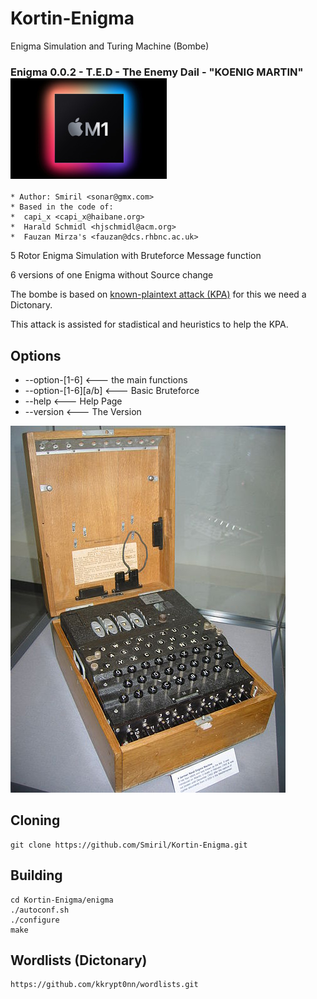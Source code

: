 # Kortin-Enigma
 Enigma Simulation and Turing Machine (Bombe)
### Enigma 0.0.2 - T.E.D - The Enemy Dail - "KOENIG MARTIN" ![alt text](images/Apple_m1.jpeg "MADE with Love for MacOS")


```
* Author: Smiril <sonar@gmx.com>
* Based in the code of:
*  capi_x <capi_x@haibane.org>
*  Harald Schmidl <hjschmidl@acm.org>
*  Fauzan Mirza's <fauzan@dcs.rhbnc.ac.uk>

```

 5 Rotor Enigma Simulation with Bruteforce Message function

 6 versions of one Enigma without Source change

The bombe is based on [known-plaintext attack (KPA)](http://en.wikipedia.org/wiki/Known-plaintext_attack) for this we need a Dictonary.

This attack is assisted for stadistical and heuristics to help the KPA.

## Options

* --option-[1-6]         <--- the main functions
* --option-[1-6][a/b]    <--- Basic Bruteforce
* --help                 <--- Help Page
* --version              <--- The Version

![alt text](images/enigma.jpeg "Enigma")


## Cloning

```
git clone https://github.com/Smiril/Kortin-Enigma.git
```

## Building

```
cd Kortin-Enigma/enigma
./autoconf.sh
./configure
make
```
## Wordlists (Dictonary)

```
https://github.com/kkrypt0nn/wordlists.git

```
